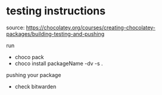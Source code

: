 # testing instructions
source: https://chocolatey.org/courses/creating-chocolatey-packages/building-testing-and-pushing

run
- choco pack
- choco install packageName -dv -s .

pushing your package
- check bitwarden